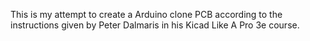 This is my attempt to create a Arduino clone PCB according to the instructions given by Peter Dalmaris in his Kicad Like A Pro 3e course.
